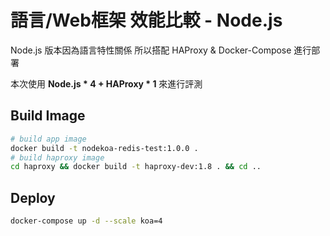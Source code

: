 # 語言/Web框架 效能比較 - Node.js

Node.js 版本因為語言特性關係
所以搭配 HAProxy & Docker-Compose 進行部署

本次使用 **Node.js \* 4 + HAProxy \* 1** 來進行評測

## Build Image

```bash
# build app image
docker build -t nodekoa-redis-test:1.0.0 .
# build haproxy image
cd haproxy && docker build -t haproxy-dev:1.8 . && cd ..
```

## Deploy

```bash
docker-compose up -d --scale koa=4
```